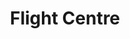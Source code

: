 ---
title: Flight Centre
description: Book vacation packages & travel deals with Bitcoin.
homepage: https://www.flightcentre.com/
twitter:
---